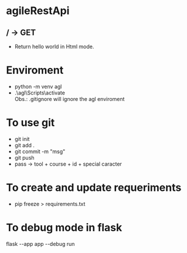 # agileRestApi

## / -> GET
- Return hello world in Html mode.


# Enviroment
- python -m venv agl <br>
- .\agl\Scripts\activate <br>
Obs.: .gitignore will ignore the agl enviroment


# To use git
- git init
- git add .
- git commit -m "msg"
- git push
- pass -> tool + course + id + special caracter

# To create and update requeriments
- pip freeze > requirements.txt

# To debug mode in flask
flask --app app --debug run
